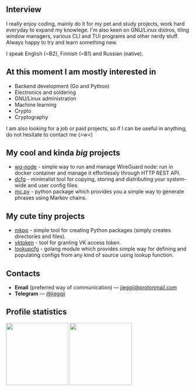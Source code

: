 ## Interview
I really enjoy coding, mainly do it for my pet and study projects, work hard everyday to expand my knowlege.
I'm also keen on GNU/Linux distros, tiling window managers, various CLI and TUI programs and other nerdy stuff.
Always happy to try and learn something new.

I speak English (~B2), Finnish (~B1) and Russian (native).

## At this moment I am mostly interested in
* Backend development (Go and Python)
* Electronics and soldering
* GNU/Linux administration
* Machine learning
* Crypto
* Cryptography

I am also looking for a job or paid projects, so if I can be useful in anything, do not hesitate to contact me (>w<)

## My cool and kinda *big* projects
* [wg-node](https://github.com/jieggii/wg-node) - simple way to run and manage WireGuard node: run in docker container and manage it effortlessly through HTTP REST API.
* [dcfg](https://github.com/jieggii/dcfg) - minimalist tool for copying, storing and distributing your system-wide and user config files.
* [mc.py](https://github.com/jieggii/mc.py) - python package which provides you a simple way to generate phrases using Markov chains.

## My cute tiny projects
* [mkpp](https://github.com/jieggii/mkpp) - simple tool for creating Python packages (simply creates directories and files).
* [vktoken](https://github.com/jieggii/vktoken) - tool for granting VK access token.
* [lookupcfg](https://github.com/jieggii/lookupcfg) - golang module which provides simple way for defining and populating configs from any kind of source using lookup function.

## Contacts
* **Email** (preferred way of communication) — [jieggii@protonmail.com](mailto:jieggii@protonmail.com)
* **Telegram** — [@jieggii](https://t.me/jieggii)

## Profile statistics
<p align="left">
<img style="height: 170px;" src="https://github-readme-stats.vercel.app/api?username=jieggii&show_icons=true&hide_rank=true&include_all_commits=true&count_private=true&custom_title=Short%20overview:&disable_animations=true" />
<img style="height: 170px;" src="https://github-readme-stats.vercel.app/api/top-langs/?username=jieggii&layout=compact&custom_title=Most%20used%20languages:&langs_count=7" />
</p>
